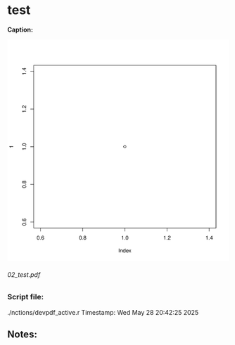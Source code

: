 
#  test
**Caption:** 

![images/02_test.png](images/02_test.png)

###### 02_test.pdf
### Script file: 
./nctions/devpdf_active.r
Timestamp:  Wed May 28 20:42:25 2025 

Notes: 
------------------------------
